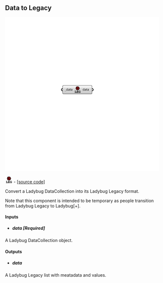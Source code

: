 ## Data to Legacy

![](../../images/components/Data_to_Legacy.png)

![](../../images/icons/Data_to_Legacy.png) - [[source code]](https://github.com/ladybug-tools/ladybug-grasshopper/blob/master/ladybug_grasshopper/src//LB%20Data%20to%20Legacy.py)


Convert a Ladybug DataCollection into its Ladybug Legacy format. 

Note that this component is intended to be temporary as people transition from Ladybug Legacy to Ladybug[+]. 



#### Inputs
* ##### data [Required]
A Ladybug DataCollection object. 

#### Outputs
* ##### data
A Ladybug Legacy list with meatadata and values. 